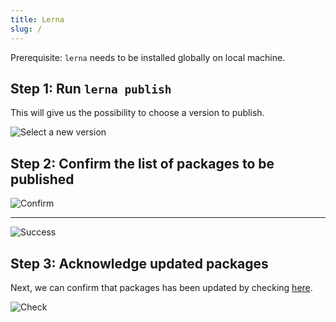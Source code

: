 ```yaml
---
title: Lerna
slug: /
---
```


Prerequisite: `lerna` needs to be installed globally on local machine.

## Step 1: Run `lerna publish`

This will give us the possibility to choose a version to publish.

![Select a new version](https://github.com/eventespresso/barista/raw/master/docs/asssts/select-new-version.png)

## Step 2: Confirm the list of packages to be published

![Confirm](https://github.com/eventespresso/barista/raw/master/docs/asssts/packages-to-be-published.png)

---

![Success](https://github.com/eventespresso/barista/raw/master/docs/asssts/success.png)

## Step 3: Acknowledge updated packages

Next, we can confirm that packages has been updated by checking [here](https://github.com/orgs/eventespresso/packages?repo_name=barista).

![Check](https://github.com/eventespresso/barista/raw/master/docs/asssts/gh-check.png)
